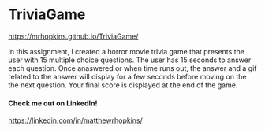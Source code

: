 # TriviaGame

https://mrhopkins.github.io/TriviaGame/

In this assignment, I created a horror movie trivia game that presents the user with 15 multiple choice questions. The user has 15 seconds to answer each question. Once anaswered or when time runs out, the answer and a gif related to the answer will display for a few seconds before moving on the the next question. Your final score is displayed at the end of the game.

#### Check me out on LinkedIn!

https://linkedin.com/in/matthewrhopkins/
